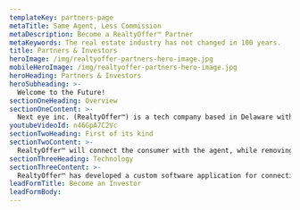 ```yaml
---
templateKey: partners-page
metaTitle: Same Agent, Less Commission
metaDescription: Become a RealtyOffer™ Partner
metaKeywords: The real estate industry has not changed in 100 years.
title: Partners & Investors
heroImage: /img/realtyoffer-partners-hero-image.jpg
mobileHeroImage: /img/realtyoffer-partners-hero-image.jpg
heroHeading: Partners & Investors
heroSubheading: >-
  Welcome to the Future!
sectionOneHeading: Overview
sectionOneContent: >-
  Next eye inc. (RealtyOffer™) is a tech company based in Delaware with offices located in Northville, MI. Consisting of real estate services, founded by Thea Tuto & Co. “Nexteye inc”. The objective of RealtyOffer™ is to streamline and disrupt the real estate industry. We intend to help the 90% of agents who can’t find consistency and educate and empower the 90% of consumers that are unaware of certain incentives they can take advantage of. Agents will have consistent opportunities without needing to spend thousands on wasted marketing. Agents simply offer less commission to sell a home or offer part of your commission to a consumer to purchase a home; pure savings to all parties involved.
youtubeVideoId: n46GpA7C2Vc
sectionTwoHeading: First of its kind
sectionTwoContent: >-
  RealtyOffer™ will connect the consumer with the agent, while removing the upfront negotiation. Our proprietary bidding platform will be the first of its kind. RealtyOffer™ is preparing to disrupt the industry through innovation and technology.
sectionThreeHeading: Technology
sectionThreeContent: >-
  RealtyOffer™ has developed a custom software application for connecting buyers/sellers with real estate agents, available on the web and as an app on the iOS and Android App Stores. It was created using the latest technologies standards including React  and the .NET Framework, utilizing an ultra-secure, cloud-based infrastructure to ensure long-term scalability to match the expected growth of its user base. Agents can vie for the consumer’s attention by competitively offering varying commission amounts and other fees/offers through a sophisticated bidding platform that also considers the consumers preferences in the type of agent they are looking for. The application has real-time notifications sent via email, SMS, and App Push to keep users engaged and up to date. It also makes use of several RESTful APIs, various open-source software, and a multitude of services for tracking analytics events, processing credit cards with PCI compliance, email subscription management, uptime stability, error reporting, and more.
leadFormTitle: Become an Investor
leadFormBody:
---
```

